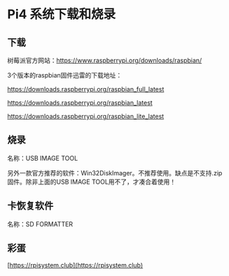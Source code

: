 # Pi4 系统下载和烧录

## 下载

树莓派官方网站：https://www.raspberrypi.org/downloads/raspbian/

3个版本的raspbian固件迅雷的下载地址：

https://downloads.raspberrypi.org/raspbian_full_latest

https://downloads.raspberrypi.org/raspbian_latest

https://downloads.raspberrypi.org/raspbian_lite_latest



## 烧录

名称：USB IMAGE TOOL

另外一款官方推荐的软件：Win32DiskImager。不推荐使用。缺点是不支持.zip固件。除非上面的USB IMAGE TOOL用不了，才凑合着使用！



## 卡恢复软件

名称：SD FORMATTER



## 彩蛋

[https://rpisystem.club](https://rpisystem.club)